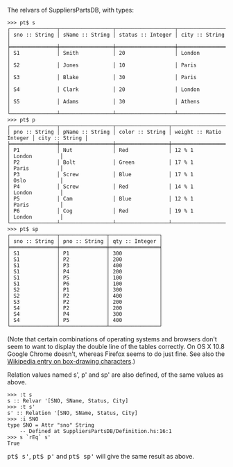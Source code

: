 The relvars of SuppliersPartsDB, with types:

    >>> pt$ s
    ┌───────────────┬─────────────────┬───────────────────┬────────────────┐
    │ sno :: String │ sName :: String │ status :: Integer │ city :: String │
    ╞═══════════════╪═════════════════╪═══════════════════╪════════════════╡
    │ S1            │ Smith           │ 20                │ London         │
    │ S2            │ Jones           │ 10                │ Paris          │
    │ S3            │ Blake           │ 30                │ Paris          │
    │ S4            │ Clark           │ 20                │ London         │
    │ S5            │ Adams           │ 30                │ Athens         │
    └───────────────┴─────────────────┴───────────────────┴────────────────┘
    >>> pt$ p
    ┌───────────────┬─────────────────┬─────────────────┬─────────────────────────┬────────────────┐
    │ pno :: String │ pName :: String │ color :: String │ weight :: Ratio Integer │ city :: String │
    ╞═══════════════╪═════════════════╪═════════════════╪═════════════════════════╪════════════════╡
    │ P1            │ Nut             │ Red             │ 12 % 1                  │ London         │
    │ P2            │ Bolt            │ Green           │ 17 % 1                  │ Paris          │
    │ P3            │ Screw           │ Blue            │ 17 % 1                  │ Oslo           │
    │ P4            │ Screw           │ Red             │ 14 % 1                  │ London         │
    │ P5            │ Cam             │ Blue            │ 12 % 1                  │ Paris          │
    │ P6            │ Cog             │ Red             │ 19 % 1                  │ London         │
    └───────────────┴─────────────────┴─────────────────┴─────────────────────────┴────────────────┘
    >>> pt$ sp
    ┌───────────────┬───────────────┬────────────────┐
    │ sno :: String │ pno :: String │ qty :: Integer │
    ╞═══════════════╪═══════════════╪════════════════╡
    │ S1            │ P1            │ 300            │
    │ S1            │ P2            │ 200            │
    │ S1            │ P3            │ 400            │
    │ S1            │ P4            │ 200            │
    │ S1            │ P5            │ 100            │
    │ S1            │ P6            │ 100            │
    │ S2            │ P1            │ 300            │
    │ S2            │ P2            │ 400            │
    │ S3            │ P2            │ 200            │
    │ S4            │ P2            │ 200            │
    │ S4            │ P4            │ 300            │
    │ S4            │ P5            │ 400            │
    └───────────────┴───────────────┴────────────────┘

(Note that certain combinations of operating systems and browsers don't seem to want to display the double line of the tables correctly. On OS X 10.8 Google Chrome doesn't, whereas Firefox seems to do just fine. See also the [Wikipedia entry on box-drawing characters](http://en.wikipedia.org/wiki/Box-drawing_character#Examples).)

Relation values named s', p' and sp' are also defined, of the same values as above.

    >>> :t s
    s :: Relvar '[SNO, SName, Status, City]
    >>> :t s'
    s' :: Relation '[SNO, SName, Status, City]
    >>> :i SNO
    type SNO = Attr "sno" String
      	-- Defined at SuppliersPartsDB/Definition.hs:16:1
    >>> s `rEq` s'
    True

<tt>pt$ s'</tt>, <tt>pt$ p'</tt> and <tt>pt$ sp'</tt> will give the same result as above.
